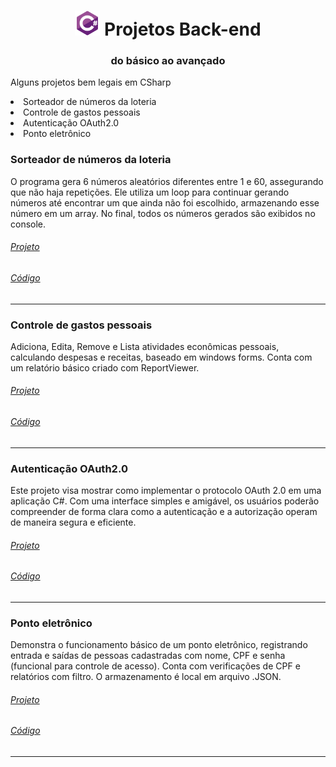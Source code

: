 
<h1 align="center"><img src="https://raw.githubusercontent.com/devicons/devicon/master/icons/csharp/csharp-original.svg" alt="csharp" width="40" height="40"/> Projetos Back-end</h1>  
<h3 align="center">do básico ao avançado</h3>   
Alguns projetos bem legais em CSharp

> <ol>
  <li>Sorteador de números da loteria</li>
  <li>Controle de gastos pessoais</li>
  <li>Autenticação OAuth2.0</li>
  <li>Ponto eletrônico</li>
</ol>

<h3>Sorteador de números da loteria</h3>
<p>O programa gera 6 números aleatórios diferentes entre 1 e 60, assegurando que não haja repetições. Ele utiliza um loop para continuar gerando números até encontrar um que ainda não foi escolhido, armazenando esse número em um array. No final, todos os números gerados são exibidos no console.</p>
<h6><a href="https://github.com/pedrodk1990/CSharp/tree/master/AppLoteria">Projeto</a></h6>
<h6><a href="https://github.com/pedrodk1990/CSharp/tree/master/AppLoteria/AppLoteria/Program.cs">Código</a></h6>
<hr/>

<h3>Controle de gastos pessoais</h3>
<p>Adiciona, Edita, Remove e Lista atividades econômicas pessoais, calculando despesas e receitas, baseado em windows forms. Conta com um relatório básico criado com ReportViewer.</p>
<h6><a href="https://github.com/pedrodk1990/CSharp/tree/master/GastosPessoais">Projeto</a></h6>
<h6><a href="https://github.com/pedrodk1990/CSharp/tree/master/GastosPessoais/GastosPessoais/Form1.cs">Código</a></h6>
<hr/>

<h3>Autenticação OAuth2.0</h3>
<p>Este projeto visa mostrar como implementar o protocolo OAuth 2.0 em uma aplicação C#. Com uma interface simples e amigável, os usuários poderão compreender de forma clara como a autenticação e a autorização operam de maneira segura e eficiente.</p>
<h6><a href="https://github.com/pedrodk1990/CSharp/tree/master/OAuth2.0">Projeto</a></h6>
<h6><a href="https://github.com/pedrodk1990/CSharp/blob/master/OAuth2.0/OAuth2.0/Controllers/AuthController.cs">Código</a></h6>
<hr/>

<h3>Ponto eletrônico</h3>
<p>Demonstra o funcionamento básico de um ponto eletrônico, registrando entrada e saídas de pessoas cadastradas com nome, CPF e senha (funcional para controle de acesso). Conta com verificações de CPF e relatórios com filtro. O armazenamento é local em arquivo .JSON.</p>
<h6><a href="https://github.com/pedrodk1990/CSharp/tree/master/ponto_eletronico">Projeto</a></h6>
<h6><a href="https://github.com/pedrodk1990/CSharp/blob/master/ponto_eletronico/ponto_eletronico/Program.cs">Código</a></h6>
<hr/>


